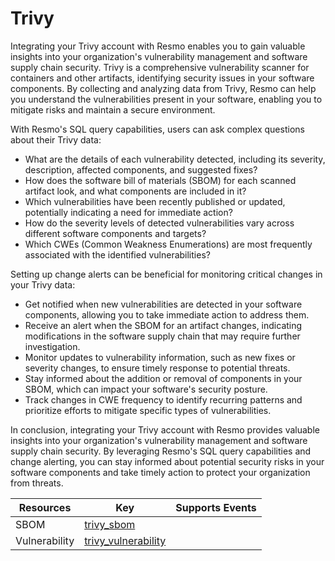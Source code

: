 Trivy
=====
Integrating your Trivy account with Resmo enables you to gain valuable insights into your organization's vulnerability management and software supply chain security. Trivy is a comprehensive vulnerability scanner for containers and other artifacts, identifying security issues in your software components. By collecting and analyzing data from Trivy, Resmo can help you understand the vulnerabilities present in your software, enabling you to mitigate risks and maintain a secure environment.

With Resmo's SQL query capabilities, users can ask complex questions about their Trivy data:

* What are the details of each vulnerability detected, including its severity, description, affected components, and suggested fixes?
* How does the software bill of materials (SBOM) for each scanned artifact look, and what components are included in it?
* Which vulnerabilities have been recently published or updated, potentially indicating a need for immediate action?
* How do the severity levels of detected vulnerabilities vary across different software components and targets?
* Which CWEs (Common Weakness Enumerations) are most frequently associated with the identified vulnerabilities?

Setting up change alerts can be beneficial for monitoring critical changes in your Trivy data:

* Get notified when new vulnerabilities are detected in your software components, allowing you to take immediate action to address them.
* Receive an alert when the SBOM for an artifact changes, indicating modifications in the software supply chain that may require further investigation.
* Monitor updates to vulnerability information, such as new fixes or severity changes, to ensure timely response to potential threats.
* Stay informed about the addition or removal of components in your SBOM, which can impact your software's security posture.
* Track changes in CWE frequency to identify recurring patterns and prioritize efforts to mitigate specific types of vulnerabilities.

In conclusion, integrating your Trivy account with Resmo provides valuable insights into your organization's vulnerability management and software supply chain security. By leveraging Resmo's SQL query capabilities and change alerting, you can stay informed about potential security risks in your software components and take timely action to protect your organization from threats.

| **Resources** | **Key**                                         | **Supports Events** |
| ------------- | ----------------------------------------------- | ------------------- |
| SBOM          | [trivy\_sbom](trivy\_sbom.md)                   |                     |
| Vulnerability | [trivy\_vulnerability](trivy\_vulnerability.md) |                     |
